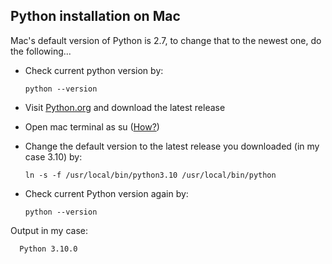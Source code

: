 ## Python installation on Mac

Mac's default version of Python is 2.7, to change that to the newest one, do the following... 

+ Check current python version by: 
 
      python --version

+ Visit <a href="Python.org" target="_blank">Python.org</a> and download the latest release

+ Open mac terminal as su (<a href="https://github.com/scraptechguy/IssuesIEncoutered/blob/main/SettingUpSuperUserOnMac.md" target="_blank">How?</a>)

+ Change the default version to the latest release you downloaded (in my case 3.10) by: 

      ln -s -f /usr/local/bin/python3.10 /usr/local/bin/python

+ Check current Python version again by: 

      python --version

Output in my case:

      Python 3.10.0

